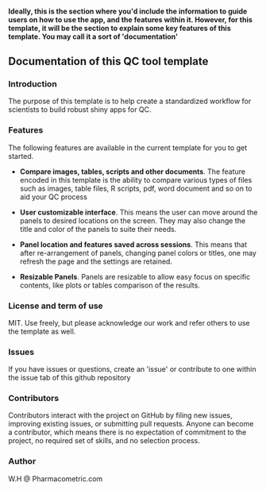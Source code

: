 #### Ideally, this is the section where you'd include the information to guide users on how to use the app, and the features within it. However, for this template, it will be the section to explain some key features of this template. You may call it a sort of 'documentation'


## Documentation of this QC tool template

### Introduction

The purpose of this template is to help create a standardized workflow for scientists to build robust shiny apps for QC. 

### Features

The following features are available in the current template for you to get started.

 - __Compare images, tables, scripts and other documents__. The feature encoded in this template is the ability to compare various types of files such as images, table files, R scripts, pdf, word document and so on to aid your QC process
 
 - __User customizable interface__. This means the user can move around the panels to desired locations on the screen. They may also change the title and color of the panels to suite their needs. 
 
 - __Panel location and features saved across sessions__. This means that after re-arrangement of panels, changing panel colors or titles, one may refresh the page and the settings are retained.
 
 - __Resizable Panels__. Panels are resizable to allow easy focus on specific contents, like plots or tables comparison of the results.


### License and term of use

MIT. Use freely, but please acknowledge our work and refer others to use the template as well.


### Issues

If you have issues or questions, create an 'issue' or contribute to one within the issue tab of this github repository


### Contributors

Contributors interact with the project on GitHub by filing new issues, improving existing issues, or submitting pull requests. Anyone can become a contributor, which means there is no expectation of commitment to the project, no required set of skills, and no selection process.


 
### Author

W.H @ Pharmacometric.com


